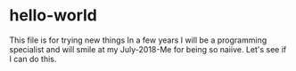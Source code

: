 # hello-world
This file is for trying new things
In a few years I will be a programming specialist and will smile at my July-2018-Me for being so naiive.
Let's see if I can do this.
